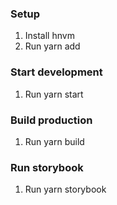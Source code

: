 ### Setup
1. Install hnvm
2. Run yarn add

### Start development
1. Run yarn start

### Build production
1. Run yarn build

### Run storybook
1. Run yarn storybook